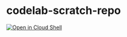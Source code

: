 # codelab-scratch-repo

[![Open in Cloud Shell](http://gstatic.com/cloudssh/images/open-btn.svg)](https://console.cloud.google.com/cloudshell/editor?cloudshell_git_repo=https%3A%2F%2Fgithub.com%2Fbrandoconnor%2Fcodelab-scratch-repo&cloudshell_print=README.md&cloudshell_open_in_editor=README.md&cloudshell_working_dir=terraform&cloudshell_tutorial=tutorial.md)
